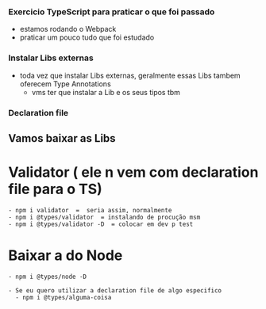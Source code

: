 ### Exercicio TypeScript para praticar o que foi passado
  - estamos rodando o Webpack
  - praticar um pouco tudo que foi estudado

### Instalar Libs externas
  - toda vez que instalar Libs externas, geralmente essas Libs
    tambem oferecem Type Annotations
    - vms ter que instalar a Lib e os seus tipos tbm

### Declaration file

  ## Vamos baixar as Libs
  # Validator ( ele n vem com declaration file para o TS)
    - npm i validator  =  seria assim, normalmente
    - npm i @types/validator  = instalando de procução msm
    - npm i @types/validator -D  = colocar em dev p test

  # Baixar a do Node
    - npm i @types/node -D

    - Se eu quero utilizar a declaration file de algo especifico
      - npm i @types/alguma-coisa

